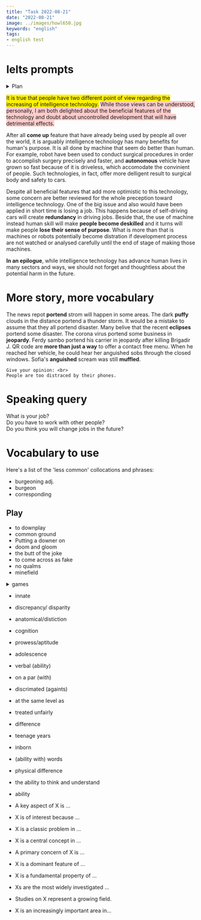 ```yaml
---
title: "Task 2022-08-21"
date: "2022-08-21"
image: ../images/howl650.jpg
keywords: "english"
tags:
- english test
---
```

# Ielts prompts
<details><summary>Plan</summary>
Topic : benefit of intelligence technology, machines do job better than human <br>
example : precise surgical, autonomous vehicle <br>
result : safer and more reliable <br>
future : increase wealth  of human being <br>
topic : concern <br>
short : lose jobs especially driving jobs<br>
medium : people become deskilled and lose purpose <br>
long : take over by robot <br>
</details>

<span style="background-color:#FFF000">It is true that people have two different point of view regarding the increasing of intelligence technology.</span> <span style="background-color:#FFCCCB"> While those views can be understood, personally, I am both delighted about the beneficial features of the technology and doubt about uncontrolled development that will have detrimental effects.</span>

After all **come up** feature that have already being used by people all over the world, it is arguably intelligence technology has many benefits for human's purpose. It is all done by machine that seem do better than human. For example, robot have been used to conduct surgical procedures in order to accomplish surgery precisely and faster, and **autonomous** vehicle have grown so fast because of it is driveless, which accomodate the convinient of people. Such technologies, in fact, offer more delligent result to surgical body and safety to cars.

Despite all beneficial features that add more optimistic to this technology, some concern are better reviewed for the whole preception toward intelligence technology. One of the big issue and also would have been applied in short time is losing a job. This happens because of self-driving cars will create **redundancy** in driving jobs. Beside that, the use of machine instead human skill will make **people become deskilled** and it turns will make people **lose their sense of purpose**. What is more than that is machines or robots potentially become distration if development process are not watched or analysed carefully until the end of stage of making those machines.

**In an epilogue**, while intelligence technology has advance human lives in many sectors and ways, we should not forget and thoughtless about the potential harm in the future.


# More story, more vocabulary
The news repot **portend** strom will happen in some areas. The dark **puffy** clouds in the distance portend a thunder storm. It would be a mistake to assume that they all portend disaster. Many belive that the recent **eclipses** portend some disaster. The corona virus portend some business in **jeopardy**. Ferdy sambo portend his carrier in jeopardy after killing Brigadir J. QR code are **more than just a way** to offer a contact free menu. When he reached her vehicle, he could hear her anguished sobs through the closed windows. Sofia's **anguished** scream was still **muffled**.

```
Give your opinion: <br>
People are too distraced by their phones.
```

# Speaking query
What is your job?<br>
Do you have to work with other people?<br>
Do you think you will change jobs in the future?<br>

# Vocabulary to use
Here's a list of the 'less common' collocations and phrases:
* burgeoning adj.
* burgeon
* corresponding
## Play
* to downplay
* common ground
* Putting a downer on
* doom and gloom
* the butt of the joke
* to come across as fake
* no qualms
* minefield

<details><summary>games</summary>
Making yourself ...<br>
You don’t want ...<br>
I've got  ...  about admitting for your listeners’ benefit that you're  my English teaching guru.<br>
You don’t want to be one of those  ...  people.<br>
...  their joy.<br>
It’s  an etiquette ...<br>
You don’t want  ...  any of the good stuff.<br>
You find a  ...  (with other parents)<br>
</details>

* innate
* discrepancy/ disparity
* anatomical/distiction
* cognition
* prowess/aptitude
* adolescence
* verbal (ability)
* on a par (with)
* discrimated (againts)

* at the same level as
* treated unfairly
* difference
* teenage years
* inborn
* (ability with) words
* physical difference
* the ability to think and understand
* ability

* A key aspect of X is ...
* X is of interest because ...
* X is a classic problem in ...
* X is a central concept in ...
* A primary concern of X is ...
* X is a dominant feature of ...
* X is a fundamental property of ...
* Xs are the most widely investigated ...
* Studies on X represent a growing field.
* X is an increasingly important area in...
